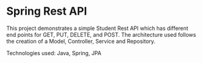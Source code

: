 # Spring Rest API

This project demonstrates a simple Student Rest API which has different end points for GET, PUT, DELETE, and POST. 
The architecture used follows the creation of a Model, Controller, Service and Repository.

Technologies used: Java, Spring, JPA
